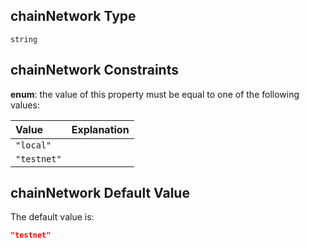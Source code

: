 ## chainNetwork Type

`string`

## chainNetwork Constraints

**enum**: the value of this property must be equal to one of the following values:

| Value       | Explanation |
| :---------- | :---------- |
| `"local"`   |             |
| `"testnet"` |             |

## chainNetwork Default Value

The default value is:

```json
"testnet"
```
